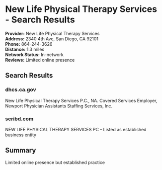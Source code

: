 # New Life Physical Therapy Services - Search Results

**Provider:** New Life Physical Therapy Services  
**Address:** 2340 4th Ave, San Diego, CA 92101  
**Phone:** 864-244-3626  
**Distance:** 1.3 miles  
**Network Status:** In-network  
**Reviews:** Limited online presence  

## Search Results

### dhcs.ca.gov
New Life Physical Therapy Services P.C., NA. Covered Services Employer, Newport Physician Assistants Staffing Services, Inc.

### scribd.com
NEW LIFE PHYSICAL THERAPY SERVICES PC - Listed as established business entity

## Summary
Limited online presence but established practice
